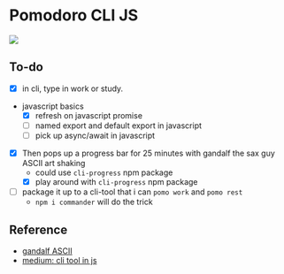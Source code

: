 # Pomodoro CLI JS


![](https://t3.ftcdn.net/jpg/05/59/43/08/360_F_559430832_nsbmfLyk7lzRrzM6x7yN9SzDUwmiFHgE.jpg)

## To-do

- [x] in cli, type in work or study.
- javascript basics
    - [x] refresh on javascript promise
    - [ ] named export and default export in javascript
    - [ ] pick up async/await in javascript
- [x] Then pops up a progress bar for 25 minutes with gandalf the sax guy ASCII art shaking
    - could use `cli-progress` npm package
    - [x] play around with `cli-progress` npm package
- [ ] package it up to a cli-tool that i can `pomo work` and `pomo rest`
    - `npm i commander` will do the trick



## Reference

- [gandalf ASCII](https://learn.microsoft.com/en-gb/archive/blogs/wesdyer/linq-to-ascii-art)
- [medium: cli tool in js](https://webcache.googleusercontent.com/search?q=cache:https://medium.com/nmc-techblog/building-a-cli-with-node-js-in-2024-c278802a3ef5&strip=0&vwsrc=1&referer=medium-parser)

